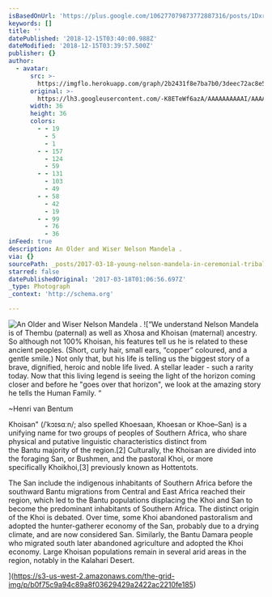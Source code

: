 ```yaml
---
isBasedOnUrl: 'https://plus.google.com/106277079873772887316/posts/1DxrDVwUwTi'
keywords: []
title: ''
datePublished: '2018-12-15T03:40:00.988Z'
dateModified: '2018-12-15T03:39:57.500Z'
publisher: {}
author:
  - avatar:
      src: >-
        https://imgflo.herokuapp.com/graph/2b2431f8e7ba7b0/3deec72ac8e5f5fd01798acdc74b308c/noop.jpg?input=https%3A%2F%2Flh3.googleusercontent.com%2F-K8ETeWf6azA%2FAAAAAAAAAAI%2FAAAAAAAAA0g%2Fdt7HuPhMPGk%2Fs36-p-k-no%2Fphoto.jpg
      original: >-
        https://lh3.googleusercontent.com/-K8ETeWf6azA/AAAAAAAAAAI/AAAAAAAAA0g/dt7HuPhMPGk/s36-p-k-no/photo.jpg
      width: 36
      height: 36
      colors:
        - - 19
          - 5
          - 1
        - - 157
          - 124
          - 59
        - - 131
          - 103
          - 49
        - - 58
          - 42
          - 19
        - - 99
          - 76
          - 36
inFeed: true
description: An Older and Wiser Nelson Mandela .
via: {}
sourcePath: _posts/2017-03-18-young-nelson-mandela-in-ceremonial-tribal-attire.md
starred: false
datePublishedOriginal: '2017-03-18T01:06:56.697Z'
_type: Photograph
_context: 'http://schema.org'

---
```

![An Older and Wiser Nelson Mandela .](https://the-grid-user-content.s3-us-west-2.amazonaws.com/e36d88f5-47d6-437b-a545-d8248bce137c.jpg)
![“We understand Nelson Mandela is of Thembu (paternal) as well as Xhosa and Khoisan (maternal) ancestry.   So although not 100% Khoisan, his features tell us he is related to these ancient peoples. (Short, curly hair, small ears, “copper” coloured, and a gentle smile.)  Not only that, but his life is telling us the biggest story of a brave, dignified, heroic and noble life lived.  A stellar leader - such a rarity today. Now that this living legend is seeing the light of the horizon coming closer and before he "goes over that horizon", we look at the amazing story he tells the Human Family. “

~Henri van Bentum﻿

Khoisan" (/ˈkɔɪsɑːn/; also spelled Khoesaan, Khoesan or Khoe–San) is a unifying name for two groups of peoples of Southern Africa, who share physical and putative linguistic characteristics distinct from the Bantu majority of the region.[2] Culturally, the Khoisan are divided into the foraging San, or Bushmen, and the pastoral Khoi, or more specifically Khoikhoi,[3] previously known as Hottentots.

The San include the indigenous inhabitants of Southern Africa before the southward Bantu migrations from Central and East Africa reached their region, which led to the Bantu populations displacing the Khoi and San to become the predominant inhabitants of Southern Africa. The distinct origin of the Khoi is debated. Over time, some Khoi abandoned pastoralism and adopted the hunter-gatherer economy of the San, probably due to a drying climate, and are now considered San. Similarly, the Bantu Damara people who migrated south later abandoned agriculture and adopted the Khoi economy. Large Khoisan populations remain in several arid areas in the region, notably in the Kalahari Desert.

﻿](https://s3-us-west-2.amazonaws.com/the-grid-img/p/b0f75c9a94c89a8f03629429a2422ac2210fe185)